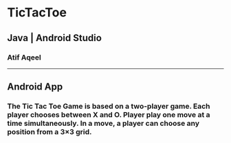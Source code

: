 # TicTacToe
## Java | Android Studio
### Atif Aqeel
________________________
## Android App
### The Tic Tac Toe Game is based on a two-player game. Each player chooses between X and O. Player play one move at a time simultaneously. In a move, a player can choose any position from a 3×3 grid.
